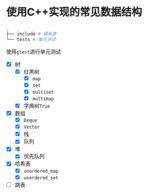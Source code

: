 # 使用C++实现的常见数据结构

```bash
.
├── include # 模板类
└── tests # 单元测试
```

使用`gtest`进行单元测试
- [x] 树
  - [x] 红黑树
    - [x] `map`
    - [x] `set`
    - [x] `multiset`
    - [x] `multimap`
  - [x] 字典树`Trie`
- [x] 数组
  - [x] `Deque`
  - [x] `Vector`
  - [x] 栈
  - [x] 队列
- [x] 堆
  - [x] 优先队列
- [x] 哈希表
  - [x] `unordered_map`
  - [x] `unordered_set`
- [ ] 跳表
